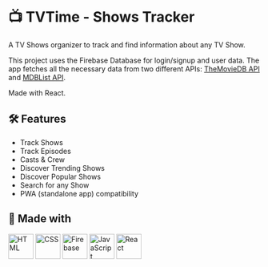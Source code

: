 # 📺 TVTime - Shows Tracker

A TV Shows organizer to track and find information about any TV Show.

This project uses the Firebase Database for login/signup and user data. The app fetches all the necessary data from two different APIs: [TheMovieDB API](https://www.themoviedb.org/documentation/api) and [MDBList API](ttps://rapidapi.com/linaspurinis/api/mdblist/).

Made with React.

## 🛠️ Features

- Track Shows
- Track Episodes
- Casts & Crew
- Discover Trending Shows
- Discover Popular Shows
- Search for any Show
- PWA (standalone app) compatibility

## 🚧 Made with

<div >
	<img width="50" src="https://user-images.githubusercontent.com/25181517/192158954-f88b5814-d510-4564-b285-dff7d6400dad.png" alt="HTML" title="HTML"/>
	<img width="50" src="https://user-images.githubusercontent.com/25181517/183898674-75a4a1b1-f960-4ea9-abcb-637170a00a75.png" alt="CSS" title="CSS"/>
	<img width="50" src="https://user-images.githubusercontent.com/25181517/189716855-2c69ca7a-5149-4647-936d-780610911353.png" alt="Firebase" title="Firebase"/>
	<img width="50" src="https://user-images.githubusercontent.com/25181517/117447155-6a868a00-af3d-11eb-9cfe-245df15c9f3f.png" alt="JavaScript" title="JavaScript"/>
	<img width="50" src="https://user-images.githubusercontent.com/25181517/183897015-94a058a6-b86e-4e42-a37f-bf92061753e5.png" alt="React" title="React"/>
</div>
